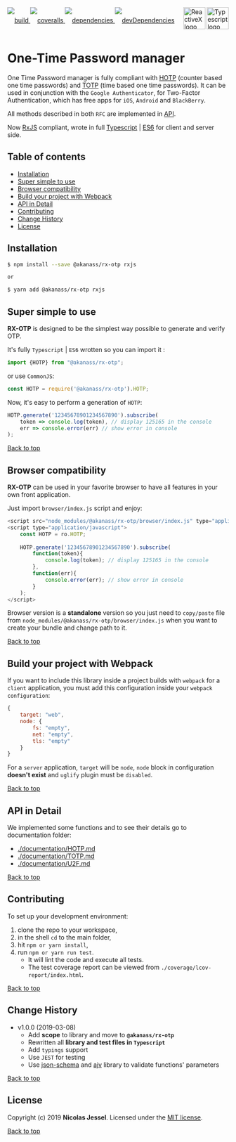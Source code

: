 <div style="overflow:hidden;margin-bottom:20px;">
<div style="float:left;line-height:60px">
    <a href="https://travis-ci.org/njl07/rx-otp.svg?branch=master">
        <img src="https://travis-ci.org/njl07/rx-otp.svg?branch=master" alt="build" />
    </a>
    <a href="https://coveralls.io/github/njl07/rx-otp?branch=master">
        <img src="https://coveralls.io/repos/github/njl07/rx-otp/badge.svg?branch=master" alt="coveralls" />
    </a>
    <a href="https://david-dm.org/njl07/rx-otp">
        <img src="https://david-dm.org/njl07/rx-otp.svg" alt="dependencies" />
    </a>
    <a href="https://david-dm.org/njl07/rx-otp?type=dev">
        <img src="https://david-dm.org/njl07/rx-otp/dev-status.svg" alt="devDependencies" />
    </a>
</div>
<div style="float:right;">
    <a href="https://www.typescriptlang.org/docs/tutorial.html">
        <img src="https://cdn-images-1.medium.com/max/800/1*8lKzkDJVWuVbqumysxMRYw.png"
             align="right" alt="Typescript logo" width="50" height="50"/>
    </a>
    <a href="http://reactivex.io/rxjs">
        <img src="http://reactivex.io/assets/Rx_Logo_S.png"
             align="right" alt="ReactiveX logo" width="50" height="50"/>
    </a>
</div>
</div>

# One-Time Password manager

One Time Password manager is fully compliant with [HOTP](http://tools.ietf.org/html/rfc4226) (counter based one time passwords) and [TOTP](http://tools.ietf.org/html/rfc6238) (time based one time passwords). It can be used in conjunction with the `Google Authenticator`, for Two-Factor Authentication, which has free apps for `iOS`, `Android` and `BlackBerry`.

All methods described in both `RFC` are implemented in [API](#api).

Now [RxJS](http://reactivex.io/rxjs) compliant, wrote in full [Typescript](https://www.typescriptlang.org/docs/tutorial.html) | [ES6](https://babeljs.io/docs/learn-es2015/) for client and server side.

## Table of contents

* [Installation](#installation)
* [Super simple to use](#super-simple-to-use)
* [Browser compatibility](#browser-compatibility)
* [Build your project with Webpack](#build-your-project-with-webpack)
* [API in Detail](#api-in-detail)
* [Contributing](#contributing)
* [Change History](#change-history)
* [License](#license)

## Installation

```sh
$ npm install --save @akanass/rx-otp rxjs

or

$ yarn add @akanass/rx-otp rxjs
```

## Super simple to use

**RX-OTP** is designed to be the simplest way possible to generate and verify OTP.

It's fully `Typescript` | `ES6` wrotten so you can import it :

```typescript
import {HOTP} from "@akanass/rx-otp";
```

or use `CommonJS`:

```javascript
const HOTP = require('@akanass/rx-otp').HOTP;
```

Now, it's easy to perform a generation of `HOTP`:

```typescript
HOTP.generate('12345678901234567890').subscribe(
    token => console.log(token), // display 125165 in the console
    err => console.error(err) // show error in console
);
```

[Back to top](#table-of-contents)

## Browser compatibility

**RX-OTP** can be used in your favorite browser to have all features in your own front application.

Just import `browser/index.js` script and enjoy:

```javascript
<script src="node_modules/@akanass/rx-otp/browser/index.js" type="application/javascript"></script>
<script type="application/javascript">
    const HOTP = ro.HOTP;
    
    HOTP.generate('12345678901234567890').subscribe(
        function(token){
            console.log(token); // display 125165 in the console
        },
        function(err){
            console.error(err); // show error in console
        }
    );
</script>
```

Browser version is a **standalone** version so you just need to `copy/paste` file from `node_modules/@akanass/rx-otp/browser/index.js` when you want to create your bundle and change path to it.

[Back to top](#table-of-contents)

## Build your project with Webpack

If you want to include this library inside a project builds with `webpack` for a `client` application, you must add this configuration inside your `webpack configuration`:

```javascript
{
    target: "web",
    node: {
        fs: "empty",
        net: "empty",
        tls: "empty"
    }
}
``` 

For a `server` application, `target` will be `node`, `node` block in configuration **doesn't exist** and `uglify` plugin must be `disabled`. 

[Back to top](#table-of-contents)

## API in Detail

We implemented some functions and to see their details go to documentation folder:

* [./documentation/HOTP.md](https://github.com/njl07/rx-otp/blob/master/documentation/HOTP.md)
* [./documentation/TOTP.md](https://github.com/njl07/rx-otp/blob/master/documentation/TOTP.md)
* [./documentation/U2F.md](https://github.com/njl07/rx-otp/blob/master/documentation/U2F.md)

[Back to top](#table-of-contents)

## Contributing

To set up your development environment:

1. clone the repo to your workspace,
2. in the shell `cd` to the main folder,
3. hit `npm or yarn install`,
4. run `npm or yarn run test`.
    * It will lint the code and execute all tests. 
    * The test coverage report can be viewed from `./coverage/lcov-report/index.html`.

[Back to top](#table-of-contents)

## Change History

* v1.0.0 (2019-03-08)
    * Add **scope** to library and move to **`@akanass/rx-otp`**
    * Rewritten all **library and test files in `Typescript`**
    * Add `typings` support
    * Use `JEST` for testing
    * Use [json-schema](https://json-schema.org/) and [ajv](https://github.com/epoberezkin/ajv) library to validate functions' parameters

[Back to top](#table-of-contents)

## License
Copyright (c) 2019 **Nicolas Jessel**. Licensed under the [MIT license](https://github.com/njl07/rx-otp/blob/master/LICENSE.md).

[Back to top](#table-of-contents)

